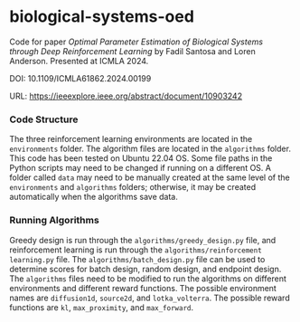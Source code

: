# biological-systems-oed
Code for paper *Optimal Parameter Estimation of Biological Systems through 
Deep Reinforcement Learning* by Fadil Santosa and Loren Anderson. Presented 
at ICMLA 2024.

DOI: 10.1109/ICMLA61862.2024.00199

URL: https://ieeexplore.ieee.org/abstract/document/10903242

### Code Structure

The three reinforcement learning environments are located in the 
`environments` folder. The algorithm files are located in the `algorithms` 
folder. This code has been tested on Ubuntu 22.04 OS. Some file paths in 
the Python scripts may need to be changed if running on a different OS. A 
folder called `data` may need to be manually created at the same level of 
the `environments` and `algorithms` folders; otherwise, it may be created 
automatically when the algorithms save data.   

### Running Algorithms

Greedy design is run through the `algorithms/greedy_design.py` file, and 
reinforcement learning is run through the `algorithms/reinforcement 
learning.py` file. The `algorithms/batch_design.py` file can be used to 
determine scores for batch design, random design, and endpoint design. The `algorithms` files need to be modified to run the algorithms 
on different environments and different reward functions. The possible 
environment names are `diffusion1d`, `source2d`, and `lotka_volterra`. The 
possible reward functions are `kl`, `max_proximity`, and `max_forward`. 